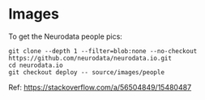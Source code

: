 # Images

To get the Neurodata people pics:
```
git clone --depth 1 --filter=blob:none --no-checkout https://github.com/neurodata/neurodata.io.git
cd neurodata.io
git checkout deploy -- source/images/people
```
Ref: https://stackoverflow.com/a/56504849/15480487